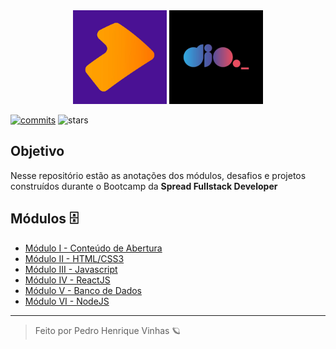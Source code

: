 <div align=center>
    <img width=150px src="./assets/spread-logo.png" alt="Logo da Spread">
    <img width=150px src="./assets/dio-logo.jpg" alt="Logo da Digital Inovation One">
</div>


[![commits](https://badgen.net/github/commits/Pedrovinhas/estudos/master)](https://github.com/Pedrovinhas/estudos/commits/master?icon=git&color=f1f1f1)
![stars](https://img.shields.io/github/stars/pedrovinhas/estudos?label=stars&message=MIT&color=ff7f00&labelColor=4A1194)

## Objetivo

Nesse repositório estão as anotações dos módulos, desafios e projetos construídos durante o Bootcamp da
**Spread Fullstack Developer**


## Módulos 🗄

- [Módulo I - Conteúdo de Abertura](/Modulo-I-Conteudo-de-Abertura/)
- [Módulo II - HTML/CSS3](/Modulo-II-HTML-CSS3/)
- [Módulo III - Javascript](/Modulo-III-Javascript/)
- [Módulo IV - ReactJS](/Modulo-IV-ReactJS/)
- [Módulo V - Banco de Dados](/Modulo-V-Banco-de-Dados/)
- [Módulo VI - NodeJS](/Modulo-VI-NodeJS/)

--- 
<blockquote> Feito por Pedro Henrique Vinhas 🪐 </blockquote>